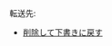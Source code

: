 <div>

転送先:

-   [削除して下書きに戻す](/%E5%89%8A%E9%99%A4%E3%81%97%E3%81%A6%E4%B8%8B%E6%9B%B8%E3%81%8D%E3%81%AB%E6%88%BB%E3%81%99 "削除して下書きに戻す")

</div>

<div>

</div>
